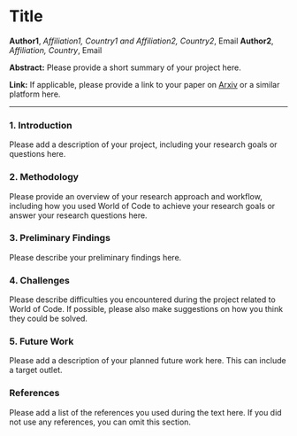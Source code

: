 # Title

**Author1**, *Affiliation1, Country1 and Affiliation2, Country2*, Email
**Author2**, *Affiliation, Country*, Email

**Abstract:** Please provide a short summary of your project here.

**Link:** If applicable, please provide a link to your paper on [Arxiv](https://arxiv.org/) or a similar platform here.

***

### 1. Introduction
Please add a description of your project, including your research goals or questions here.

### 2. Methodology
Please provide an overview of your research approach and workflow, including how you used World of Code to achieve your research goals or answer your research questions here.

### 3. Preliminary Findings
Please describe your preliminary findings here.

### 4. Challenges
Please describe difficulties you encountered during the project related to World of Code. If possible, please also make suggestions on how you think they could be solved.

### 5. Future Work
Please add a description of your planned future work here. This can include a target outlet.

### References
Please add a list of the references you used during the text here. If you did not use any references, you can omit this section.
